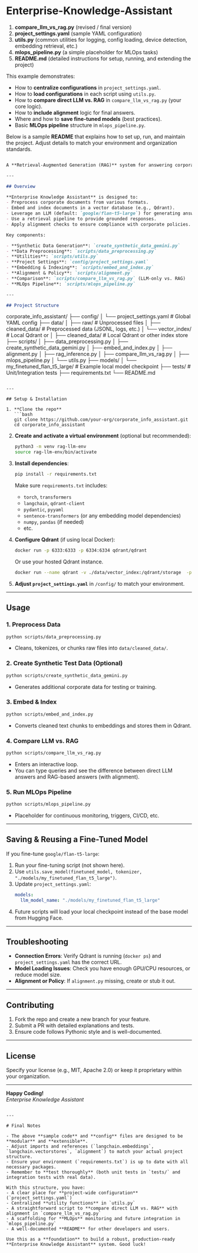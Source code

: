 # Enterprise-Knowledge-Assistant

1. **compare_llm_vs_rag.py** (revised / final version)  
2. **project_settings.yaml** (sample YAML configuration)  
3. **utils.py** (common utilities for logging, config loading, device detection, embedding retrieval, etc.)  
4. **mlops_pipeline.py** (a simple placeholder for MLOps tasks)  
5. **README.md** (detailed instructions for setup, running, and extending the project)

This example demonstrates:

- How to **centralize configurations** in `project_settings.yaml`.  
- How to **load configurations** in each script using `utils.py`.  
- How to **compare direct LLM vs. RAG** in `compare_llm_vs_rag.py` (your core logic).  
- How to **include alignment** logic for final answers.  
- Where and how to **save fine-tuned models** (best practices).  
- Basic **MLOps pipeline** structure in `mlops_pipeline.py`.

Below is a sample **README** that explains how to set up, run, and maintain the project. Adjust details to match your environment and organization standards.

```markdown

A **Retrieval-Augmented Generation (RAG)** system for answering corporate document queries using an LLM, with alignment for security and ethics, plus MLOps integrations.

---

## Overview

**Enterprise Knowledge Assistant** is designed to:
- Preprocess corporate documents from various formats.
- Embed and index documents in a vector database (e.g., Qdrant).
- Leverage an LLM (default: `google/flan-t5-large`) for generating answers.
- Use a retrieval pipeline to provide grounded responses.
- Apply alignment checks to ensure compliance with corporate policies.

Key components:

- **Synthetic Data Generation**: `create_synthetic_data_gemini.py`  
- **Data Preprocessing**: `scripts/data_preprocessing.py`  
- **Utilities**: `scripts/utils.py`  
- **Project Settings**: `config/project_settings.yaml`  
- **Embedding & Indexing**: `scripts/embed_and_index.py`  
- **Alignment & Policy**: `scripts/alignment.py`  
- **Comparison**: `scripts/compare_llm_vs_rag.py` (LLM-only vs. RAG)  
- **MLOps Pipeline**: `scripts/mlops_pipeline.py`  

---

## Project Structure

```
corporate_info_assistant/
├── config/
│   └── project_settings.yaml        # Global YAML config
├── data/
│   ├── raw/                         # Unprocessed files
│   ├── cleaned_data/                # Preprocessed data (JSONL, logs, etc.)
│   └── vector_index/                # Local Qdrant or 
│   ├── cleaned_data/                # Local Qdrant or other index store
├── scripts/
│   ├── data_preprocessing.py
│   ├── create_synthetic_data_gemini.py
│   ├── embed_and_index.py
│   ├── alignment.py
│   ├── rag_inference.py
│   ├── compare_llm_vs_rag.py
│   ├── mlops_pipeline.py
│   └── utils.py
├── models/
│   └── my_finetuned_flan_t5_large/  # Example local model checkpoint
├── tests/                           # Unit/Integration tests
├── requirements.txt
└── README.md
```

---

## Setup & Installation

1. **Clone the repo**  
   ```bash
   git clone https://github.com/your-org/corporate_info_assistant.git
   cd corporate_info_assistant
   ```

2. **Create and activate a virtual environment** (optional but recommended):
   ```bash
   python3 -m venv rag-llm-env
   source rag-llm-env/bin/activate
   ```

3. **Install dependencies**:
   ```bash
   pip install -r requirements.txt
   ```
   Make sure `requirements.txt` includes:
   - `torch`, `transformers`
   - `langchain`, `qdrant-client`
   - `pydantic`, `pyyaml`
   - `sentence-transformers` (or any embedding model dependencies)
   - `numpy`, `pandas` (if needed)
   - etc.

4. **Configure Qdrant** (if using local Docker):
   ```bash
   docker run -p 6333:6333 -p 6334:6334 qdrant/qdrant
   ```
   Or use your hosted Qdrant instance.
   ```bash
   docker run --name qdrant -v ./data/vector_index:/qdrant/storage  -p 6333:6333 qdrant/qdrant:latest
    ```
5. **Adjust `project_settings.yaml`** in `/config/` to match your environment.

---

## Usage

### 1. Preprocess Data
```bash
python scripts/data_preprocessing.py
```
- Cleans, tokenizes, or chunks raw files into `data/cleaned_data/`.

### 2. Create Synthetic Test Data (Optional)
```bash
python scripts/create_synthetic_data_gemini.py
```
- Generates additional corporate data for testing or training.

### 3. Embed & Index
```bash
python scripts/embed_and_index.py
```
- Converts cleaned text chunks to embeddings and stores them in Qdrant.

### 4. Compare LLM vs. RAG
```bash
python scripts/compare_llm_vs_rag.py
```
- Enters an interactive loop.  
- You can type queries and see the difference between direct LLM answers and RAG-based answers (with alignment).

### 5. Run MLOps Pipeline
```bash
python scripts/mlops_pipeline.py
```
- Placeholder for continuous monitoring, triggers, CI/CD, etc.

---

## Saving & Reusing a Fine-Tuned Model

If you fine-tune `google/flan-t5-large`:
1. Run your fine-tuning script (not shown here).
2. Use `utils.save_model(finetuned_model, tokenizer, "./models/my_finetuned_flan_t5_large")`.
3. Update `project_settings.yaml`:
   ```yaml
   models:
     llm_model_name: "./models/my_finetuned_flan_t5_large"
   ```
4. Future scripts will load your local checkpoint instead of the base model from Hugging Face.

---

## Troubleshooting

- **Connection Errors**: Verify Qdrant is running (`docker ps`) and `project_settings.yaml` has the correct URL.  
- **Model Loading Issues**: Check you have enough GPU/CPU resources, or reduce model size.  
- **Alignment or Policy**: If `alignment.py` missing, create or stub it out.  

---

## Contributing

1. Fork the repo and create a new branch for your feature.  
2. Submit a PR with detailed explanations and tests.  
3. Ensure code follows Pythonic style and is well-documented.

---

## License

Specify your license (e.g., MIT, Apache 2.0) or keep it proprietary within your organization.

---

**Happy Coding!**  
_Enterprise Knowledge Assistant_  
```

---

# Final Notes

- The above **sample code** and **config** files are designed to be **modular** and **extensible**.  
- Adjust imports and references (`langchain.embeddings`, `langchain.vectorstores`, `alignment`) to match your actual project structure.  
- Ensure your environment (`requirements.txt`) is up to date with all necessary packages.  
- Remember to **test thoroughly** (both unit tests in `tests/` and integration tests with real data).  

With this structure, you have:
- A clear place for **project-wide configuration** (`project_settings.yaml`)  
- Centralized **utility functions** in `utils.py`  
- A straightforward script to **compare direct LLM vs. RAG** with alignment in `compare_llm_vs_rag.py`  
- A scaffolding for **MLOps** monitoring and future integration in `mlops_pipeline.py`  
- A well-documented **README** for other developers and users.  

Use this as a **foundation** to build a robust, production-ready **Enterprise Knowledge Assistant** system. Good luck!